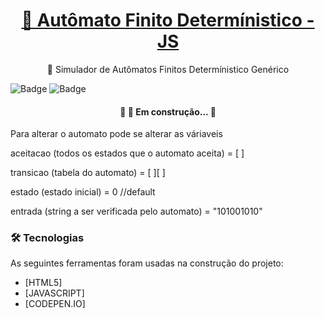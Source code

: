 <h1 align="center">
    <a href="https://codepen.io/FelipeFerreiraDev/pen/poPqyzO">🔗 Autômato Finito Determínistico - JS</a>
</h1>
<p align="center">🚀 Simulador de Autômatos Finitos Determínistico Genérico</p>

![Badge](https://img.shields.io/static/v1?label=DFA&message=AUTOMATOS&color=7159c1&style=for-the-badge&logo=ghost)
![Badge](https://img.shields.io/static/v1?label=O_BRABO&message=JAVASCRIPT&color=EAD529&style=for-the-badge&logo=JavaScript)

<h4 align="center" > 
	🚧   🚀 Em construção...  🚧
</h4>

Para alterar o automato pode se alterar as váriaveis

aceitacao (todos os estados que o automato aceita) = [ ]

transicao (tabela do automato) = [ ][ ]

estado (estado inicial) = 0 //default

entrada (string a ser verificada pelo automato) = "101001010"

### 🛠 Tecnologias

As seguintes ferramentas foram usadas na construção do projeto:

- [HTML5]
- [JAVASCRIPT]
- [CODEPEN.IO]